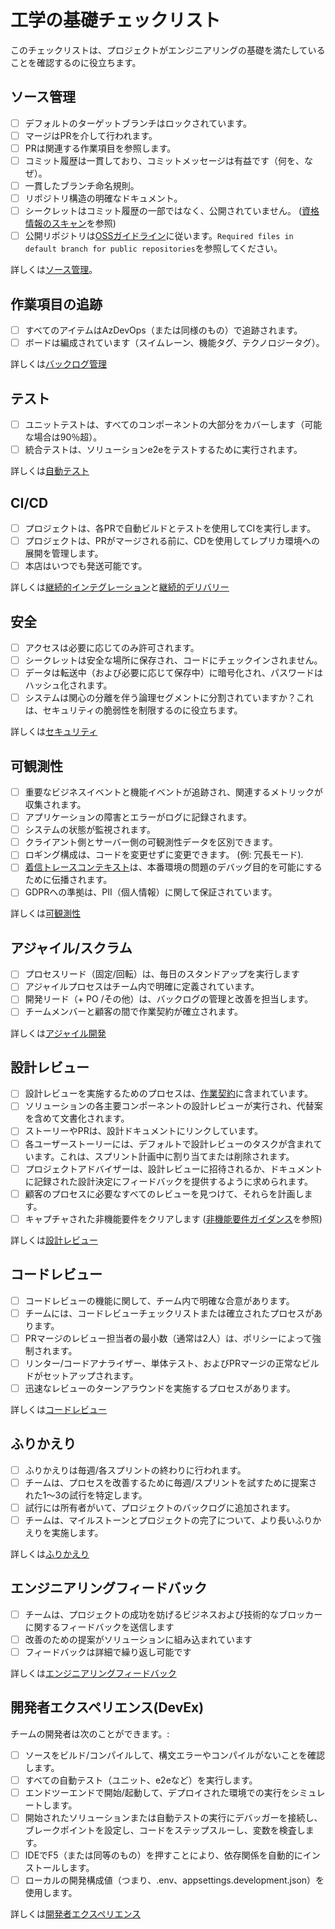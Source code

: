 # 工学の基礎チェックリスト

このチェックリストは、プロジェクトがエンジニアリングの基礎を満たしていることを確認するのに役立ちます。

## ソース管理

- [ ] デフォルトのターゲットブランチはロックされています。
- [ ] マージはPRを介して行われます。
- [ ] PRは関連する作業項目を参照します。
- [ ] コミット履歴は一貫しており、コミットメッセージは有益です（何を、なぜ）。
- [ ] 一貫したブランチ命名規則。
- [ ] リポジトリ構造の明確なドキュメント。
- [ ] シークレットはコミット履歴の一部ではなく、公開されていません。 ([資格情報のスキャン](continuous-integration/dev-sec-ops/secret-management/credential_scanning.md)を参照)
- [ ] 公開リポジトリは[OSSガイドライン](source-control/README.md#creating-a-new-repository)に従います。`Required files in default branch for public repositories`を参照してください。

詳しくは[ソース管理](source-control/README.md)。

## 作業項目の追跡

- [ ] すべてのアイテムはAzDevOps（または同様のもの）で追跡されます。
- [ ] ボードは編成されています（スイムレーン、機能タグ、テクノロジータグ）。

詳しくは[バックログ管理](agile-development/backlog-management/README.md)

## テスト

- [ ] ユニットテストは、すべてのコンポーネントの大部分をカバーします（可能な場合は90％超）。
- [ ] 統合テストは、ソリューションe2eをテストするために実行されます。

詳しくは[自動テスト](automated-testing/README.md)

## CI/CD

- [ ] プロジェクトは、各PRで自動ビルドとテストを使用してCIを実行します。
- [ ] プロジェクトは、PRがマージされる前に、CDを使用してレプリカ環境への展開を管理します。
- [ ] 本店はいつでも発送可能です。

詳しくは[継続的インテグレーション](continuous-integration/README.md)と[継続的デリバリー](continuous-delivery/README.md)

## 安全

- [ ] アクセスは必要に応じてのみ許可されます。
- [ ] シークレットは安全な場所に保存され、コードにチェックインされません。
- [ ] データは転送中（および必要に応じて保存中）に暗号化され、パスワードはハッシュ化されます。
- [ ] システムは関心の分離を伴う論理セグメントに分割されていますか？これは、セキュリティの脆弱性を制限するのに役立ちます。

詳しくは[セキュリティ](security/README.md)

## 可観測性

- [ ] 重要なビジネスイベントと機能イベントが追跡され、関連するメトリックが収集されます。
- [ ] アプリケーションの障害とエラーがログに記録されます。
- [ ] システムの状態が監視されます。
- [ ] クライアント側とサーバー側の可観測性データを区別できます。
- [ ] ロギング構成は、コードを変更せずに変更できます。 (例: 冗長モード).
- [ ] [着信トレースコンテキスト](observability/correlation-id.md)は、本番環境の問題のデバッグ目的を可能にするために伝播されます。
- [ ] GDPRへの準拠は、PII（個人情報）に関して保証されています。

詳しくは[可観測性](observability/README.md)

## アジャイル/スクラム

- [ ] プロセスリード（固定/回転）は、毎日のスタンドアップを実行します
- [ ] アジャイルプロセスはチーム内で明確に定義されています。
- [ ] 開発リード（+ PO /その他）は、バックログの管理と改善を担当します。
- [ ] チームメンバーと顧客の間で作業契約が確立されます。

詳しくは[アジャイル開発](agile-development/README.md)

## 設計レビュー

- [ ] 設計レビューを実施するためのプロセスは、[作業契約](agile-development/team-agreements/working-agreements.md)に含まれています。
- [ ] ソリューションの各主要コンポーネントの設計レビューが実行され、代替案を含めて文書化されます。
- [ ] ストーリーやPRは、設計ドキュメントにリンクしています。
- [ ] 各ユーザーストーリーには、デフォルトで設計レビューのタスクが含まれています。これは、スプリント計画中に割り当てまたは削除されます。
- [ ] プロジェクトアドバイザーは、設計レビューに招待されるか、ドキュメントに記録された設計決定にフィードバックを提供するように求められます。
- [ ] 顧客のプロセスに必要なすべてのレビューを見つけて、それらを計画します。
- [ ] キャプチャされた非機能要件をクリアします ([非機能要件ガイダンス](design/design-patterns/non-functional-requirements-capture-guide.md)を参照)

詳しくは[設計レビュー](design/design-reviews/README.md)

## コードレビュー

- [ ] コードレビューの機能に関して、チーム内で明確な合意があります。
- [ ] チームには、コードレビューチェックリストまたは確立されたプロセスがあります。
- [ ] PRマージのレビュー担当者の最小数（通常は2人）は、ポリシーによって強制されます。
- [ ] リンター/コードアナライザー、単体テスト、およびPRマージの正常なビルドがセットアップされます。
- [ ] 迅速なレビューのターンアラウンドを実施するプロセスがあります。

詳しくは[コードレビュー](code-reviews/README.md)

## ふりかえり

- [ ] ふりかえりは毎週/各スプリントの終わりに行われます。
- [ ] チームは、プロセスを改善するために毎週/スプリントを試すために提案された1〜3の試行を特定します。
- [ ] 試行には所有者がいて、プロジェクトのバックログに追加されます。
- [ ] チームは、マイルストーンとプロジェクトの完了について、より長いふりかえりを実施します。

詳しくは[ふりかえり](agile-development/retrospectives.md)

## エンジニアリングフィードバック

- [ ] チームは、プロジェクトの成功を妨げるビジネスおよび技術的なブロッカーに関するフィードバックを送信します
- [ ] 改善のための提案がソリューションに組み込まれています
- [ ] フィードバックは詳細で繰り返し可能です

詳しくは[エンジニアリングフィードバック](engineering-feedback/README.md)

## 開発者エクスペリエンス(DevEx)

チームの開発者は次のことができます。:

- [ ] ソースをビルド/コンパイルして、構文エラーやコンパイルがないことを確認します。
- [ ] すべての自動テスト（ユニット、e2eなど）を実行します。
- [ ] エンドツーエンドで開始/起動して、デプロイされた環境での実行をシミュレートします。
- [ ] 開始されたソリューションまたは自動テストの実行にデバッガーを接続し、ブレークポイントを設定し、コードをステップスルーし、変数を検査します。
- [ ] IDEでF5（または同等のもの）を押すことにより、依存関係を自動的にインストールします。
- [ ] ローカルの開発構成値（つまり、.env、appsettings.development.json）を使用します。

詳しくは[開発者エクスペリエンス](developer-experience/README.md)
